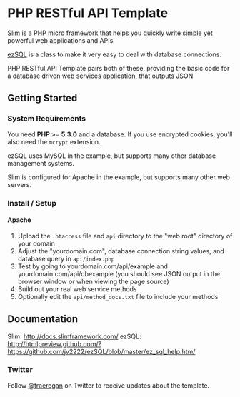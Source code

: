 PHP RESTful API Template
========================

[Slim](https://github.com/codeguy/Slim) is a PHP micro framework that helps you quickly write simple yet powerful web applications and APIs.

[ezSQL](https://github.com/jv2222/ezSQL) is a class to make it very easy to deal with database connections.

PHP RESTful API Template pairs both of these, providing the basic code for a database driven web services application, that outputs JSON.

## Getting Started

### System Requirements

You need **PHP >= 5.3.0** and a database. If you use encrypted cookies, you'll also need the `mcrypt` extension.

ezSQL uses MySQL in the example, but supports many other database management systems.

Slim is configured for Apache in the example, but supports many other web servers.

### Install / Setup

#### Apache

1. Upload the `.htaccess` file and `api` directory to the "web root" directory of your domain
2. Adjust the "yourdomain.com", database connection string values, and database query in `api/index.php`
3. Test by going to yourdomain.com/api/example and yourdomain.com/api/dbexample (you should see JSON output in the browser window or when viewing the page source)
4. Build out your real web service methods
5. Optionally edit the `api/method_docs.txt` file to include your methods

## Documentation

Slim: <http://docs.slimframework.com/>
ezSQL: <http://htmlpreview.github.com/?https://github.com/jv2222/ezSQL/blob/master/ez_sql_help.htm/>

### Twitter

Follow [@traeregan](http://www.twitter.com/traeregan) on Twitter to receive updates about the template.